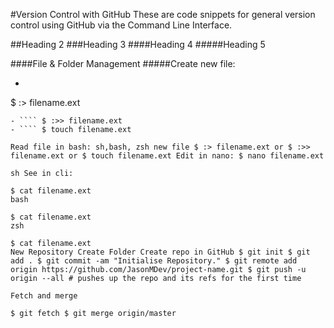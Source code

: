 #Version Control with GitHub
These are code snippets for general version control using GitHub via the Command Line Interface.

##Heading 2
###Heading 3
####Heading 4
#####Heading 5

####File & Folder Management
#####Create new file:
- ```sh
$ :> filename.ext
```
- ```` $ :>> filename.ext
- ```` $ touch filename.ext 

Read file in bash: sh,bash, zsh new file $ :> filename.ext or $ :>> filename.ext or $ touch filename.ext Edit in nano: $ nano filename.ext

sh See in cli:

$ cat filename.ext 
bash

$ cat filename.ext 
zsh

$ cat filename.ext 
New Repository Create Folder Create repo in GitHub $ git init $ git add . $ git commit -am "Initialise Repository." $ git remote add origin https://github.com/JasonMDev/project-name.git $ git push -u origin --all # pushes up the repo and its refs for the first time

Fetch and merge

$ git fetch $ git merge origin/master
